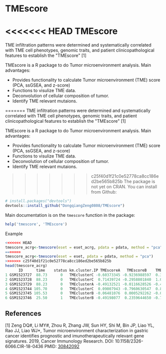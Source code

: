 TMEscore
=====================================

<<<<<<< HEAD
TMEscore
=====================================

TME infiltration patterns were determined and systematically correlated with TME cell phenotypes, genomic traits, and patient clinicopathological features to establish the "TMEscore" [1]

TMEscore is a R package to do Tumor microenvironment analysis. Main advantages:
- Provides functionality to calculate Tumor microenvironment (TME) score (PCA, ssGSEA, and z-score)
- Functions to visulize TME data.
- Deconvolution of cellular composition of tumor.
- Identify TME relevant mutaions.

=======
TME infiltration patterns were determined and systematically correlated with TME cell phenotypes, genomic traits, and patient clinicopathological features to establish the "TMEscore" [1]

TMEscore is a R package to do Tumor microenvironment analysis. Main advantages:
- Provides functionality to calculate Tumor microenvironment (TME) score (PCA, ssGSEA, and z-score)
- Functions to visulize TME data.
- Deconvolution of cellular composition of tumor.
- Identify TME relevant mutaions.

>>>>>>> c25f40d1f21c0e52778ca8cc186ed2be565b825b
The package is not yet on CRAN.
You can install from Github:

``` r
# install.packages("devtools")
devtools::install_github("DongqiangZeng0808/TMEscore")
```
Main documentation is on the `tmescore` function in the package:

``` r
help('tmescore', 'TMEscore')
```

Example

``` r
<<<<<<< HEAD
tmescore_acrg<-tmescore(eset = eset_acrg, pdata = pdata, method = "pca")
=======
tmescore_acrg<-tmescore(eset = eset, pdata = pdata, method = "pca")
>>>>>>> c25f40d1f21c0e52778ca8cc186ed2be565b825b
head(tmescore_acrg)
      ID      time    status km.cluster.IP TMEscoreA   TMEscoreB    TMEscore
1 GSM1523727  88.73      0   TMEclusterC -0.60373345 -0.9236988597  0.31996541
2 GSM1523728  88.23      0   TMEclusterC  0.71439724 -0.2958801840  1.01027742
3 GSM1523729  88.23      0   TMEclusterA -0.49132521 -0.0116628526 -0.47966236
4 GSM1523744 105.70      0   TMEclusterC  0.09007943 -0.7960630547  0.88614249
5 GSM1523745 105.53      0   TMEclusterB -0.06481076  0.0005292262 -0.06533999
6 GSM1523746  25.50      1   TMEclusterB -0.49198077  0.2359644650 -0.72794524
```

References
----------
[1] Zeng DQ#, Li MY#, Zhou R, Zhang JW, Sun HY, Shi M, Bin JP, Liao YL, Rao JJ, Liao WJ*, Tumor microenvironment characterization in gastric cancer identifies prognostic and imunotherapeutically relevant gene signatures. 2019, Cancer Immunology Research. 
DOI: 10.1158/2326-6066.CIR-18-0436
PMID: [30842092](https://www.ncbi.nlm.nih.gov/pubmed/30842092)

